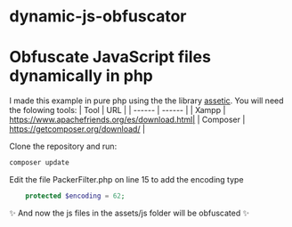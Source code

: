 # dynamic-js-obfuscator
# Obfuscate JavaScript files dynamically in php
I made this example in pure php using the the library [assetic](https://github.com/assetic-php/assetic).
You will need the folowing tools:
| Tool | URL |
| ------ | ------ |
| Xampp | https://www.apachefriends.org/es/download.html|
| Composer | https://getcomposer.org/download/ |

Clone the repository and run: 

```sh
composer update
```
Edit the file PackerFilter.php on line 15 to add the encoding type
``` php
    protected $encoding = 62;
```
✨ And now the js files in the assets/js folder will be obfuscated ✨
